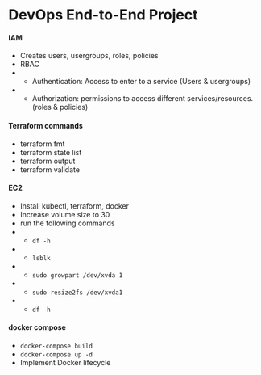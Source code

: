 # DevOps End-to-End Project

#### IAM 
- Creates users, usergroups, roles, policies
- RBAC
- - Authentication: Access to enter to a service (Users & usergroups)
- - Authorization: permissions to access different services/resources. (roles & policies)

#### Terraform commands
- terraform fmt
- terraform state list
- terraform output
- terraform validate


#### EC2
- Install kubectl, terraform, docker
- Increase volume size to 30
- run the following commands
- - `df -h`
- - `lsblk`
- - `sudo growpart /dev/xvda 1`
- - `sudo resize2fs /dev/xvda1`
- - `df -h`

#### docker compose
- `docker-compose build`
- `docker-compose up -d`
- Implement Docker lifecycle